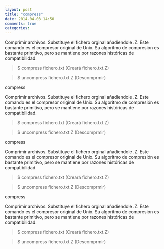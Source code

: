 ```yaml
---
layout: post
title: "compress"
date: 2014-04-03 14:50
comments: true
categories: 
---
```

Comprimir archivos. Substituye el fichero orginal añadiendole .Z. Este comando es el compresor original de Unix. Su algoritmo de compresión es bastante primitivo, pero se mantiene por razones históricas de compatibilidad. 

>$ compress fichero.txt (Creará fichero.txt.Z)

>$ uncompress fichero.txt.Z (Descomprmir)

compress

Comprimir archivos. Substituye el fichero orginal añadiendole .Z. Este comando es el compresor original de Unix. Su algoritmo de compresión es bastante primitivo, pero se mantiene por razones históricas de compatibilidad. 

>$ compress fichero.txt (Creará fichero.txt.Z)

>$ uncompress fichero.txt.Z (Descomprmir)

compress

Comprimir archivos. Substituye el fichero orginal añadiendole .Z. Este comando es el compresor original de Unix. Su algoritmo de compresión es bastante primitivo, pero se mantiene por razones históricas de compatibilidad. 

>$ compress fichero.txt (Creará fichero.txt.Z)

>$ uncompress fichero.txt.Z (Descomprmir)

compress

Comprimir archivos. Substituye el fichero orginal añadiendole .Z. Este comando es el compresor original de Unix. Su algoritmo de compresión es bastante primitivo, pero se mantiene por razones históricas de compatibilidad. 

>$ compress fichero.txt (Creará fichero.txt.Z)

>$ uncompress fichero.txt.Z (Descomprmir)

